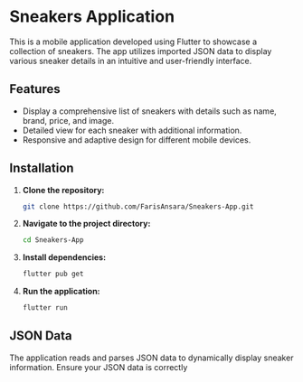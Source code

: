 # Sneakers Application 

This is a mobile application developed using Flutter to showcase a collection of sneakers. The app utilizes imported JSON data to display various sneaker details in an intuitive and user-friendly interface.

## Features
- Display a comprehensive list of sneakers with details such as name, brand, price, and image.
- Detailed view for each sneaker with additional information.
- Responsive and adaptive design for different mobile devices.

## Installation
1. **Clone the repository:**
    ```bash
    git clone https://github.com/FarisAnsara/Sneakers-App.git
    ```
2. **Navigate to the project directory:**
    ```bash
    cd Sneakers-App
    ```
3. **Install dependencies:**
    ```bash
    flutter pub get
    ```
4. **Run the application:**
    ```bash
    flutter run
    ```

## JSON Data
The application reads and parses JSON data to dynamically display sneaker information. Ensure your JSON data is correctly
